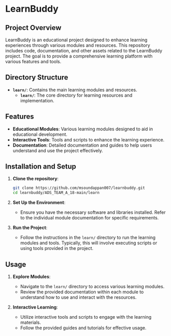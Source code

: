 # LearnBuddy

## Project Overview

LearnBuddy is an educational project designed to enhance learning experiences through various modules and resources. This repository includes code, documentation, and other assets related to the LearnBuddy project. The goal is to provide a comprehensive learning platform with various features and tools.

## Directory Structure

- **`learn/`**: Contains the main learning modules and resources.
  - **`learn/`**: The core directory for learning resources and implementation.

## Features

- **Educational Modules**: Various learning modules designed to aid in educational development.
- **Interactive Tools**: Tools and scripts to enhance the learning experience.
- **Documentation**: Detailed documentation and guides to help users understand and use the project effectively.

## Installation and Setup

1. **Clone the repository**:
    ```sh
    git clone https://github.com/msoundappan007/learnbuddy.git
    cd learnbuddy/ADS_TEAM_A_18-main/learn
    ```

2. **Set Up the Environment**:
   - Ensure you have the necessary software and libraries installed. Refer to the individual module documentation for specific requirements.

3. **Run the Project**:
   - Follow the instructions in the `learn/` directory to run the learning modules and tools. Typically, this will involve executing scripts or using tools provided in the project.

## Usage

1. **Explore Modules**:
   - Navigate to the `learn/` directory to access various learning modules.
   - Review the provided documentation within each module to understand how to use and interact with the resources.

2. **Interactive Learning**:
   - Utilize interactive tools and scripts to engage with the learning materials.
   - Follow the provided guides and tutorials for effective usage.

